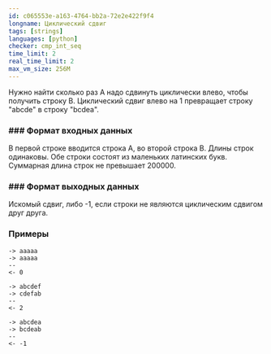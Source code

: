 ```yaml
---
id: c065553e-a163-4764-bb2a-72e2e422f9f4
longname: Циклический сдвиг
tags: [strings]
languages: [python]
checker: cmp_int_seq
time_limit: 2
real_time_limit: 2
max_vm_size: 256M
---
```


Нужно найти сколько раз A надо сдвинуть циклически влево, чтобы получить строку B.
Циклический сдвиг влево на 1 превращает строку "abcde" в строку "bcdea".

### ### Формат входных данных

В первой строке вводится строка A, во второй строка B. Длины строк одинаковы.
Обе строки состоят из маленьких латинских букв. Суммарная длина строк не превышает 200000.

### ### Формат выходных данных

Искомый сдвиг, либо -1, если строки не являются циклическим сдвигом друг друга.

### Примеры

```
-> aaaaa
-> aaaaa
--
<- 0
```

```
-> abcdef
-> cdefab
--
<- 2
```

```
-> abcdea
-> bcdeab
--
<- -1
```
